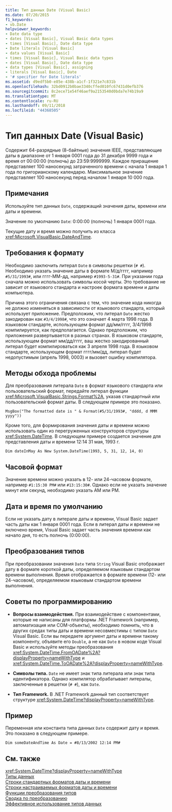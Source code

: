```yaml
---
title: Тип данных Date (Visual Basic)
ms.date: 07/20/2015
f1_keywords:
- vb.Date
helpviewer_keywords:
- Date data type
- dates [Visual Basic], Visual Basic data types
- times [Visual Basic], Date data type
- Date literals [Visual Basic]
- data values [Visual Basic]
- times [Visual Basic], Visual Basic data types
- dates [Visual Basic], Date data type
- data types [Visual Basic], assigning
- literals [Visual Basic], Date
- '# specifier for Date literals'
ms.assetid: d9edf5b0-e85e-438b-a1cf-1f321e7c831b
ms.openlocfilehash: 32bd0912b0bae3340cffed010fc67431d0efb376
ms.sourcegitcommit: 8c2ece71e54f46aef9a2153540d0bda7e74b19a9
ms.translationtype: MT
ms.contentlocale: ru-RU
ms.lasthandoff: 09/11/2018
ms.locfileid: "44368505"
---
```

# <a name="date-data-type-visual-basic"></a>Тип данных Date (Visual Basic)
Содержит 64-разрядные (8-байтные) значения IEEE, представляющие даты в диапазоне от 1 января 0001 года до 31 декабря 9999 года и время от 00:00:00 (полночь) до 23:59:9999999. Каждое приращение представляет 100 наносекунд затраченного времени с начала 1 января 1 года по григорианскому календарю. Максимальное значение представляет 100 наносекунд перед началом 1 января 10 000 года.  
  
## <a name="remarks"></a>Примечания  
 Используйте тип данных `Date`, содержащий значения даты, времени или даты и времени.  
  
 Значение по умолчанию `Date`: 0:00:00 (полночь) 1 января 0001 года.  
  
 Текущие дату и время можно получить из класса <xref:Microsoft.VisualBasic.DateAndTime>.  
  
## <a name="format-requirements"></a>Требования к формату  
 Необходимо заключить литерал `Date` в символы решетки (`# #`). Необходимо указать значение даты в формате М/д/гггг, например `#5/31/1993#`, или гггг-ММ-дд, например `#1993-5-31#`. При указании года сначала можно использовать символы косой черты.  Это требование не зависит от языкового стандарта и настроек формата времени и даты компьютера.  
  
 Причина этого ограничения связана с тем, что значение кода никогда не должно изменяться в зависимости от языкового стандарта, который использует приложение. Предположим, что литерал `Date` жестко закодирован как `#3/4/1998#`, что это означает 4 марта 1998 года. В языковом стандарте, использующем формат дд/мм/гггг, 3/4/1998 компилируется, как предполагается. Однако предположим, что приложения развертывается в разных странах. В языковом стандарте, использующем формат мм/дд/гггг, ваш жестко закодированный литерал будет компилироваться как 3 апреля 1998 года. В языковом стандарте, использующем формат гггг/мм/дд, литерал будет недопустимым (апрель 1998, 0003) и вызовет ошибку компилятора.  
  
## <a name="workarounds"></a>Методы обхода проблемы  
 Для преобразования литерала `Date` в формат языкового стандарта или пользовательский формат, передайте литерал функции <xref:Microsoft.VisualBasic.Strings.Format%2A>, указав стандартный или пользовательский формат даты. В следующем примере это показано.  
  
```  
MsgBox("The formatted date is " & Format(#5/31/1993#, "dddd, d MMM yyyy"))  
```  
  
 Кроме того, для формирования значения даты и времени можно использовать один из перегруженных конструкторов структуры <xref:System.DateTime>. В следующем примере создается значение для представления даты и времени 12:14 31 мая, 1993 г.  
  
```  
Dim dateInMay As New System.DateTime(1993, 5, 31, 12, 14, 0)  
```  
  
## <a name="hour-format"></a>Часовой формат  
 Значение времени можно указать в 12- или 24-часовом формате, например `#1:15:30 PM#` или `#13:15:30#`. Однако если не указать значение минут или секунд, необходимо указать AM или PM.  
  
## <a name="date-and-time-defaults"></a>Дата и время по умолчанию  
 Если не указать дату в литерале даты и времени, Visual Basic задает часть даты как 1 января 0001 года. Если в литерал даты и времени не включено время, Visual Basic задает часть значения времени как начало дня, то есть полночь (0:00:00).  
  
## <a name="type-conversions"></a>Преобразования типов  
 При преобразовании значения `Date` типа `String` Visual Basic отображает дату в формате короткой даты, определяемом языковым стандартом времени выполнения. Время отображается в формате времени (12- или 24-часовом), определяемом языковым стандартом времени выполнения.  
  
## <a name="programming-tips"></a>Советы по программированию  
  
-   **Вопросы взаимодействия.** При взаимодействие с компонентами, которые не написаны для платформы .NET Framework (например, автоматизация или COM-объекты), необходимо помнить, что в других средах типы даты и времени несовместимы с типом `Date` Visual Basic. Если вы передаете аргумент даты и времени такому компоненту, объявите его `Double`, а не как `Date` в новом коде Visual Basic и используйте методы преобразования <xref:System.DateTime.FromOADate%2A?displayProperty=nameWithType> и <xref:System.DateTime.ToOADate%2A?displayProperty=nameWithType>.  
  
-   **Символы типа.** `Date` не имеет знак типа литерала или знак типа идентификатора. Однако компилятор обрабатывает литералы, заключенные в решетки (`# #`), как `Date`.  
  
-   **Тип Framework.** В .NET Framework данный тип соответствует структуре <xref:System.DateTime?displayProperty=nameWithType>.  
  
## <a name="example"></a>Пример  
 Переменная или константа типа данных `Date` содержит дату и время. Это показано в следующем примере.  
  
```  
Dim someDateAndTime As Date = #8/13/2002 12:14 PM#  
```  
  
## <a name="see-also"></a>См. также  
 <xref:System.DateTime?displayProperty=nameWithType>  
 [Типы данных](../../../visual-basic/language-reference/data-types/index.md)  
 [Строки стандартных форматов даты и времени](../../../standard/base-types/standard-date-and-time-format-strings.md)  
 [Строки настраиваемых форматов даты и времени](../../../standard/base-types/custom-date-and-time-format-strings.md)  
 [Функции преобразования типов](../../../visual-basic/language-reference/functions/type-conversion-functions.md)  
 [Сводка по преобразованию](../../../visual-basic/language-reference/keywords/conversion-summary.md)  
 [Эффективное использование типов данных](../../../visual-basic/programming-guide/language-features/data-types/efficient-use-of-data-types.md)
